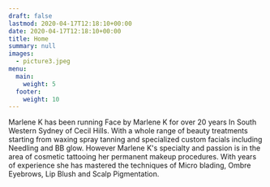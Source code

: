 ```yaml
---
draft: false
lastmod: 2020-04-17T12:18:10+00:00
date: 2020-04-17T12:18:10+00:00
title: Home
summary: null
images:
  - picture3.jpeg
menu:
  main:
    weight: 5
  footer:
    weight: 10
---
```

Marlene K has been running Face by Marlene K for over 20 years In South Western Sydney of Cecil Hills. With a whole range of beauty treatments starting from waxing spray tanning and  specialized custom facials including Needling and BB glow. However Marlene K's  specialty and passion is in the area of cosmetic tattooing her permanent makeup procedures. With years of experience she has mastered the techniques of Micro blading, Ombre Eyebrows, Lip Blush and Scalp Pigmentation.
